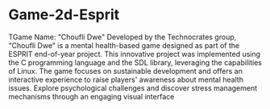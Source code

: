 # Game-2d-Esprit
TGame Name: "Choufli Dwe"
Developed by the Technocrates group, "Choufli Dwe" is a mental health-based game designed as part of the ESPRIT end-of-year project. This innovative project was implemented using the C programming language and the SDL library, leveraging the capabilities of Linux. The game focuses on sustainable development and offers an interactive experience to raise players' awareness about mental health issues. Explore psychological challenges and discover stress management mechanisms through an engaging visual interface
